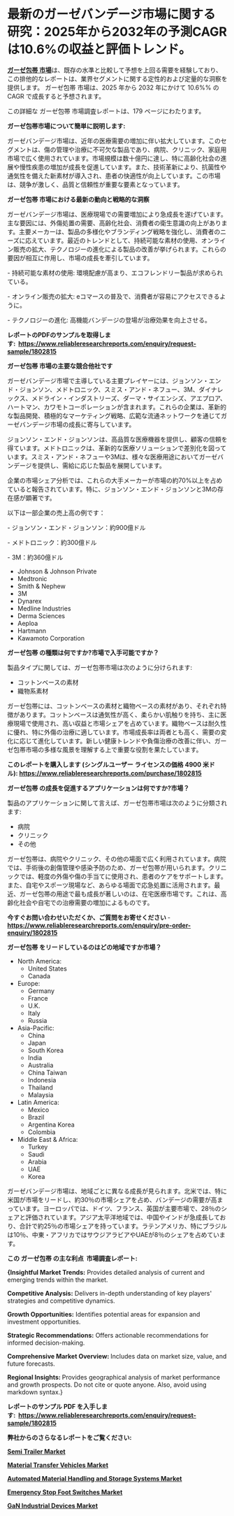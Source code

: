 <p><h1>最新のガーゼバンデージ市場に関する研究：2025年から2032年の予測CAGRは10.6%の収益と評価トレンド。</h1></p><p data-sourcepos="1:1-1:157"><strong><a href="https://www.reliableresearchreports.com/gauze-bandages-r1802815?utm_campaign=107&utm_medium=36&utm_source=Github&utm_content=ia&utm_term=18022025&utm_id=gauze-bandages">ガーゼ包帯 市場</a></strong>は、既存の水準と比較して予想を上回る需要を経験しており、この排他的なレポートは、業界セグメントに関する定性的および定量的な洞察を提供します。 ガーゼ包帯 市場は、2025 年から 2032 年にかけて 10.6%% の CAGR で成長すると予想されます。</p>
<p data-sourcepos="3:1-3:50">この詳細な ガーゼ包帯 市場調査レポートは、179 ページにわたります。</p>
<p><strong>ガーゼ包帯市場について簡単に説明します:</strong></p>
<p><p>ガーゼバンデージ市場は、近年の医療需要の増加に伴い拡大しています。このセグメントは、傷の管理や治療に不可欠な製品であり、病院、クリニック、家庭用市場で広く使用されています。市場規模は数十億円に達し、特に高齢化社会の進展や慢性疾患の増加が成長を促進しています。また、技術革新により、抗菌性や通気性を備えた新素材が導入され、患者の快適性が向上しています。この市場は、競争が激しく、品質と信頼性が重要な要素となっています。</p></p>
<p><strong>ガーゼ包帯 市場における最新の動向と戦略的な洞察</strong></p>
<p><p>ガーゼバンデージ市場は、医療現場での需要増加により急成長を遂げています。主な要因には、外傷処置の需要、高齢化社会、消費者の衛生意識の向上があります。主要メーカーは、製品の多様化やブランディング戦略を強化し、消費者のニーズに応えています。最近のトレンドとして、持続可能な素材の使用、オンライン販売の拡大、テクノロジーの進化による製品の改善が挙げられます。これらの要因が相互に作用し、市場の成長を牽引しています。</p><p>- 持続可能な素材の使用: 環境配慮が高まり、エコフレンドリー製品が求められている。</p><p>- オンライン販売の拡大: eコマースの普及で、消費者が容易にアクセスできるように。</p><p>- テクノロジーの進化: 高機能バンデージの登場が治療効果を向上させる。</p></p>
<p><strong>レポートのPDFのサンプルを取得します</strong><strong>:&nbsp;&nbsp;<a href="https://www.reliableresearchreports.com/enquiry/request-sample/1802815?utm_campaign=107&utm_medium=36&utm_source=Github&utm_content=ia&utm_term=18022025&utm_id=gauze-bandages">https://www.reliableresearchreports.com/enquiry/request-sample/1802815</a></strong></p>
<p><strong>ガーゼ包帯 市場の主要な競合他社です</strong></p>
<p><p>ガーゼバンデージ市場で主導している主要プレイヤーには、ジョンソン・エンド・ジョンソン、メドトロニック、スミス・アンド・ネフュー、3M、ダイナレックス、メドライン・インダストリーズ、ダーマ・サイエンシズ、アエプロア、ハートマン、カワモトコーポレーションが含まれます。これらの企業は、革新的な製品開発、積極的なマーケティング戦略、広範な流通ネットワークを通じてガーゼバンデージ市場の成長に寄与しています。</p><p>ジョンソン・エンド・ジョンソンは、高品質な医療機器を提供し、顧客の信頼を得ています。メドトロニックは、革新的な医療ソリューションで差別化を図っています。スミス・アンド・ネフューや3Mは、様々な医療用途においてガーゼバンデージを提供し、需給に応じた製品を展開しています。</p><p>企業の市場シェア分析では、これらの大手メーカーが市場の約70%以上を占めていると報告されています。特に、ジョンソン・エンド・ジョンソンと3Mの存在感が顕著です。</p><p>以下は一部企業の売上高の例です：</p><p>- ジョンソン・エンド・ジョンソン：約900億ドル</p><p>- メドトロニック：約300億ドル</p><p>- 3M：約360億ドル</p></p>
<p><ul><li>Johnson & Johnson Private</li><li>Medtronic</li><li>Smith & Nephew</li><li>3M</li><li>Dynarex</li><li>Medline Industries</li><li>Derma Sciences</li><li>Aeploa</li><li>Hartmann</li><li>Kawamoto Corporation</li></ul></p>
<p><strong>ガーゼ包帯 の種類は何ですか?市場で入手可能ですか？</strong></p>
<p>製品タイプに関しては、ガーゼ包帯市場は次のように分けられます:</p>
<p><ul><li>コットンベースの素材</li><li>織物系素材</li></ul></p>
<p><p>ガーゼ包帯には、コットンベースの素材と織物ベースの素材があり、それぞれ特徴があります。コットンベースは通気性が高く、柔らかい肌触りを持ち、主に医療現場で使用され、高い収益と市場シェアを占めています。織物ベースは耐久性に優れ、特に外傷の治療に適しています。市場成長率は両者とも高く、需要の変化に応じて進化しています。新しい健康トレンドや負傷治療の改善に伴い、ガーゼ包帯市場の多様な風景を理解する上で重要な役割を果たしています。</p></p>
<p><strong>このレポートを購入します (シングルユーザー ライセンスの価格 4900 米ドル):&nbsp;<a href="https://www.reliableresearchreports.com/purchase/1802815?utm_campaign=107&utm_medium=36&utm_source=Github&utm_content=ia&utm_term=18022025&utm_id=gauze-bandages">https://www.reliableresearchreports.com/purchase/1802815</a></strong></p>
<p><strong>ガーゼ包帯 の成長を促進するアプリケーションは何ですか?市場？</strong></p>
<p>製品のアプリケーションに関して言えば、ガーゼ包帯市場は次のように分類されます:</p>
<p><ul><li>病院</li><li>クリニック</li><li>その他</li></ul></p>
<p><p>ガーゼ包帯は、病院やクリニック、その他の場面で広く利用されています。病院では、手術後の創傷管理や感染予防のため、ガーゼ包帯が用いられます。クリニックでは、軽度の外傷や傷の手当てに使用され、患者のケアをサポートします。また、自宅やスポーツ現場など、あらゆる場面で応急処置に活用されます。最近、ガーゼ包帯の用途で最も成長が著しいのは、在宅医療市場です。これは、高齢化社会や自宅での治療需要の増加によるものです。</p></p>
<p><strong>今すぐお問い合わせいただくか、ご質問をお寄せください</strong><strong>&nbsp;</strong>-<strong><a href="https://www.reliableresearchreports.com/enquiry/pre-order-enquiry/1802815?utm_campaign=107&utm_medium=36&utm_source=Github&utm_content=ia&utm_term=18022025&utm_id=gauze-bandages">https://www.reliableresearchreports.com/enquiry/pre-order-enquiry/1802815</a></strong></p>
<p><strong>ガーゼ包帯 をリードしているのはどの地域ですか市場？</strong></p>
<p><ul>
    <li>
        North America:
        <ul>
            <li>United States</li>
            <li>Canada</li>
        </ul>
    </li>
    <li>
        Europe:
        <ul>
            <li>Germany</li>
            <li>France</li>
            <li>U.K.</li>
            <li>Italy</li>
            <li>Russia</li>
        </ul>
    </li>
    <li>
        Asia-Pacific:
        <ul>
            <li>China</li>
            <li>Japan</li>
            <li>South Korea</li>
            <li>India</li>
            <li>Australia</li>
            <li>China Taiwan</li>
            <li>Indonesia</li>
            <li>Thailand</li>
            <li>Malaysia</li>
        </ul>
    </li>
    <li>
        Latin America:
        <ul>
            <li>Mexico</li>
            <li>Brazil</li>
            <li>Argentina Korea</li>
            <li>Colombia</li>
        </ul>
    </li>
    <li>
        Middle East & Africa:
        <ul>
            <li>Turkey</li>
            <li>Saudi</li>
            <li>Arabia</li>
            <li>UAE</li>
            <li>Korea</li>
        </ul>
    </li>
    </ul></p>
<p><p>ガーゼバンデージ市場は、地域ごとに異なる成長が見られます。北米では、特に米国が市場をリードし、約30％の市場シェアを占め、バンデージの需要が高まっています。ヨーロッパでは、ドイツ、フランス、英国が主要市場で、28％のシェアと評価されています。アジア太平洋地域では、中国やインドが急成長しており、合計で約25％の市場シェアを持っています。ラテンアメリカ、特にブラジルは10％、中東・アフリカではサウジアラビアやUAEが8％のシェアを占めています。</p></p>
<p><strong>この ガーゼ包帯 の主な利点&nbsp; 市場調査レポート:</strong></p>
<p><strong>{Insightful Market Trends:</strong> Provides detailed analysis of current and emerging trends within the market.</p>
<p><strong>Competitive Analysis:</strong> Delivers in-depth understanding of key players' strategies and competitive dynamics.</p>
<p><strong>Growth Opportunities:</strong> Identifies potential areas for expansion and investment opportunities.</p>
<p><strong>Strategic Recommendations:</strong> Offers actionable recommendations for informed decision-making.</p>
<p><strong>Comprehensive Market Overview: </strong>Includes data on market size, value, and future forecasts.</p>
<p><strong>Regional Insights: </strong>Provides geographical analysis of market performance and growth prospects. Do not cite or quote anyone. Also, avoid using markdown syntax.}</p>
<p><strong>レポートのサンプル PDF を入手します:&nbsp;</strong><strong>&nbsp;<a href="https://www.reliableresearchreports.com/enquiry/request-sample/1802815?utm_campaign=107&utm_medium=36&utm_source=Github&utm_content=ia&utm_term=18022025&utm_id=gauze-bandages">https://www.reliableresearchreports.com/enquiry/request-sample/1802815</a></strong></p>
<p></p>
<p></p>
<p></p>
<p></p>
<p><strong>弊社からのさらなるレポートをご覧ください:</strong></p>
<p><strong><p><a href="https://github.com/penglatilles/Market-Research-Report-List-1/blob/main/semi-trailer-market.md?utm_campaign=107&utm_medium=36&utm_source=Github&utm_content=ia&utm_term=18022025&utm_id=gauze-bandages">Semi Trailer Market</a></p><p><a href="https://github.com/lalolatiot/Market-Research-Report-List-1/blob/main/material-transfer-vehicles-market.md?utm_campaign=107&utm_medium=36&utm_source=Github&utm_content=ia&utm_term=18022025&utm_id=gauze-bandages">Material Transfer Vehicles Market</a></p><p><a href="https://github.com/saaindosya/Market-Research-Report-List-1/blob/main/automated-material-handling-and-storage-systems-market.md?utm_campaign=107&utm_medium=36&utm_source=Github&utm_content=ia&utm_term=18022025&utm_id=gauze-bandages">Automated Material Handling and Storage Systems Market</a></p><p><a href="https://github.com/ternainglin/Market-Research-Report-List-1/blob/main/emergency-stop-foot-switches-market.md?utm_campaign=107&utm_medium=36&utm_source=Github&utm_content=ia&utm_term=18022025&utm_id=gauze-bandages">Emergency Stop Foot Switches Market</a></p><p><a href="https://github.com/agdonthisa/Market-Research-Report-List-1/blob/main/gan-industrial-devices-market.md?utm_campaign=107&utm_medium=36&utm_source=Github&utm_content=ia&utm_term=18022025&utm_id=gauze-bandages">GaN Industrial Devices Market</a></p></strong></p>